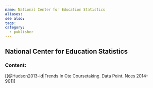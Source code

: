 ```yaml
---
name: National Center for Education Statistics
aliases:
see also:
tags:
category:
  - publisher
---
```


## National Center for Education Statistics

### Content:
[[@Hudson2013-id|Trends In Cte Coursetaking. Data Point. Nces 2014-901]]